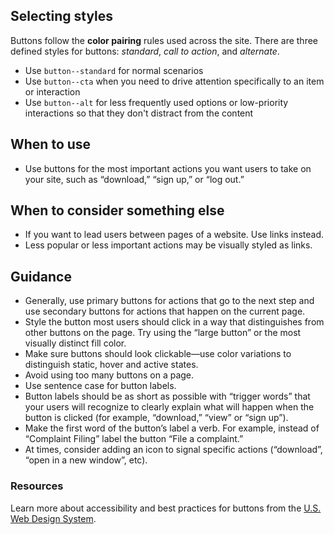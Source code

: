 ## Selecting styles
Buttons follow the **color pairing** rules used across the site. There are three defined styles for buttons: *standard*, *call to action*, and *alternate*.
- Use `button--standard` for normal scenarios
- Use `button--cta` when you need to drive attention specifically to an item or interaction
- Use `button--alt` for less frequently used options or low-priority interactions so that they don't distract from the content

## When to use
- Use buttons for the most important actions you want users to take on your site, such as “download,” “sign up,” or “log out.”

## When to consider something else
- If you want to lead users between pages of a website. Use links instead.
- Less popular or less important actions may be visually styled as links.

## Guidance
- Generally, use primary buttons for actions that go to the next step and use secondary buttons for actions that happen on the current page.
- Style the button most users should click in a way that distinguishes from other buttons on the page. Try using the “large button” or the most visually distinct fill color.
- Make sure buttons should look clickable—use color variations to distinguish static, hover and active states.
- Avoid using too many buttons on a page.
- Use sentence case for button labels.
- Button labels should be as short as possible with “trigger words” that your users will recognize to clearly explain what will happen when the button is clicked (for example, “download,” “view” or “sign up”).
- Make the first word of the button’s label a verb. For example, instead of “Complaint Filing” label the button “File a complaint.”
- At times, consider adding an icon to signal specific actions (“download”, “open in a new window”, etc).

### Resources
Learn more about accessibility and best practices for buttons from the [U.S. Web Design System](https://designsystem.digital.gov/components/buttons/).
